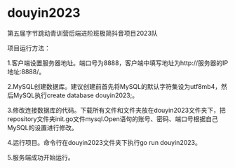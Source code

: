 # douyin2023
第五届字节跳动青训营后端进阶班极简抖音项目2023队

项目运行方法：

1.客户端设置服务器地址。端口号为8888，客户端中填写地址为http://服务器的IP地址:8888/。

2.MySQL创建数据库。建议创建前首先将MySQL的默认字符集设为utf8mb4，然后MySQL执行create database douyin2023;。

3.修改连接数据库的代码。下载所有文件和文件夹放在douyin2023文件夹下，把repository文件夹init.go文件mysql.Open语句的账号、密码、端口号根据自己MySQL的设置进行修改。

4.运行项目。命令行在douyin2023文件夹下执行go run douyin2023。

5.服务端成功开始运行。
